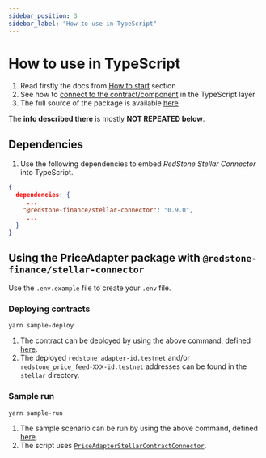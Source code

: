 ```yaml
---
sidebar_position: 3
sidebar_label: "How to use in TypeScript"
---
```


# How to use in TypeScript

1. Read firstly the docs from [How to start](../) section
2. See how to [connect to the contract/component](https://github.com/redstone-finance/redstone-oracles-monorepo/tree/main/packages/stellar-connector#-connecting-to-the-contract) in the TypeScript layer
3. The full source of the package is available [here](https://github.com/redstone-finance/redstone-oracles-monorepo/tree/main/packages/stellar-connector/src)

The **info described there** is mostly **NOT REPEATED below**.

## Dependencies

1. Use the following dependencies to embed _RedStone Stellar Connector_ into TypeScript.

```json
{
  dependencies: {
     ...
    "@redstone-finance/stellar-connector": "0.9.0",
     ...
  }
}
```

## Using the PriceAdapter package with `@redstone-finance/stellar-connector`

Use the `.env.example` file to create your `.env` file.

### Deploying contracts

```shell
yarn sample-deploy
```

1. The contract can be deployed by using the above command, defined [here](https://github.com/redstone-finance/redstone-oracles-monorepo/blob/main/packages/stellar-connector/scripts/sample-deploy.ts).
2. The deployed `redstone_adapter-id.testnet` and/or `redstone_price_feed-XXX-id.testnet` addresses can be found in the `stellar` directory.

### Sample run

```shell
yarn sample-run
```

1. The sample scenario can be run by using the above command, defined [here](https://github.com/redstone-finance/redstone-oracles-monorepo/blob/main/packages/stellar-connector/scripts/sample-run.ts).
2. The script uses [`PriceAdapterStellarContractConnector`](https://github.com/redstone-finance/redstone-oracles-monorepo/blob/main/packages/stellar-connector/src/adapters/PriceAdapterStellarContractConnector.ts).
